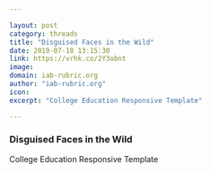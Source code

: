 ```yaml
---

layout: post
category: threads
title: "Disguised Faces in the Wild"
date: 2019-07-18 13:15:30
link: https://vrhk.co/2Y3obnt
image: 
domain: iab-rubric.org
author: "iab-rubric.org"
icon: 
excerpt: "College Education Responsive Template"

---
```


### Disguised Faces in the Wild

College Education Responsive Template